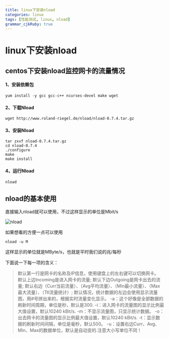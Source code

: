 ```yaml
---
title: linux下安装nload
categories: linux
tags: [性能测试, linux, nload]
grammar_cjkRuby: true
---
```


# linux下安装nload

## centos下安装nload监控网卡的流量情况

#### 1、安装依赖包

```
yum install -y gcc gcc-c++ ncurses-devel make wget
```

<!--more-->

#### 2、下载Nload

```
wget http://www.roland-riegel.de/nload/nload-0.7.4.tar.gz
```

#### 3、安装Nload

```
tar zxvf nload-0.7.4.tar.gz
cd nload-0.7.4
./configure
make
make install
```

#### 4、运行Nload

```
nload
```



## nload的基本使用

直接输入nload就可以使用，不过这样显示的单位是Mbit/s

![nload](http://upload-images.jianshu.io/upload_images/2936641-6c734aabe9315d76.png?imageMogr2/auto-orient/strip%7CimageView2/2/w/1240)

如果想看的方便一点可以使用

```
nload -u M
```

这样显示的单位就是MByte/s，也就是平时我们说的兆/每秒

下面说一下每一项的含义：

> 默认第一行是网卡的名称及IP信息，使用键盘上的左右键可以切换网卡。
> 默认上边Incoming是进入网卡的流量;
> 默认下边Outgoing是网卡出去的流量;
> 默认右边（Curr当前流量）、（Avg平均流量）、（Min最小流量）、（Max最大流量）、（Ttl流量统计）;
> 默认情况，统计数据的左边会使用显示流量图，用#号拼出来的，根据实时流量变化显示。
> -a：这个好像是全部数据的刷新时间周期，单位是秒，默认是300.
> -i：进入网卡的流量图的显示比例最大值设置，默认10240 kBit/s.
> -m：不显示流量图，只显示统计数据。
> -o：出去网卡的流量图的显示比例最大值设置，默认10240 kBit/s.
> -t：显示数据的刷新时间间隔，单位是毫秒，默认500。
> -u：设置右边Curr、Avg、Min、Max的数据单位，默认是自动变的.注意大小写单位不同！





